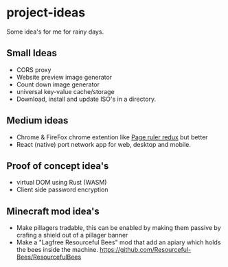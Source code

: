# project-ideas
Some idea's for me for rainy days.

## Small Ideas

- CORS proxy
- Website preview image generator
- Count down image generator
- universal key-value cache/storage
- Download, install and update ISO's in a directory.

## Medium ideas

- Chrome & FireFox chrome extention like [Page ruler redux](https://chrome.google.com/webstore/detail/page-ruler-redux/giejhjebcalaheckengmchjekofhhmal) but better
- React (native) port network app for web, desktop and mobile.

## Proof of concept idea's

- virtual DOM using Rust (WASM)
- Client side password encryption 

## Minecraft mod idea's

- Make pillagers tradable, this can be enabled by making them passive by crafing a shield out of a pillager banner
- Make a "Lagfree Resourceful Bees" mod that add an apiary which holds the bees inside the machine. https://github.com/Resourceful-Bees/ResourcefulBees

